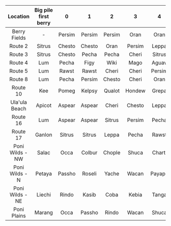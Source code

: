 |    Location     | Big pile first berry |   0    |   1    |   2    |   3    |   4    |   5    | Crabrawler Level |
| :-------------: | :------------------: | :----: | :----: | :----: | :----: | :----: | :----: | :--------------: |
|  Berry Fields   |          -           | Persim | Persim | Persim |  Oran  |  Oran  |  Oran  |        NA        |
|     Route 2     |        Sitrus        | Chesto | Chesto |  Oran  | Persim | Leppa  | Leppa  |       8/10       |
|     Route 3     |        Sitrus        | Chesto | Pecha  | Pecha  | Cheri  | Sitrus | Leppa  |      10/12       |
|     Route 4     |         Lum          | Pecha  |  Figy  |  Wiki  |  Mago  | Aguav  | Iapapa |      12/14       |
|     Route 5     |         Lum          | Rawst  | Rawst  | Cheri  | Cheri  | Persim | Pecha  |      14/16       |
|     Route 8     |         Lum          | Pecha  | Persim | Chesto | Cheri  |  Oran  | Sitrus |      18/20       |
|    Route 10     |         Kee          | Pomeg  | Kelpsy | Qualot | Hondew | Grepa  | Tamato |      25/27       |
|  Ula'ula Beach  |        Apicot        | Aspear | Aspear | Cheri  | Chesto | Leppa  | Leppa  |      28/30       |
|    Route 16     |         Lum          | Aspear | Aspear | Sitrus | Persim | Pecha  |  Oran  |      31/33       |
|    Route 17     |        Ganlon        | Sitrus | Sitrus | Leppa  | Pecha  | Rawst  |  Lum   |      32/34       |
| Poni Wilds - NW |        Salac         |  Occa  | Colbur | Chople | Shuca  | Charti | Chilan |      41/43       |
| Poni Wilds - N  |        Petaya        | Passho | Roseli | Yache  | Wacan  | Payapa | Babiri |      41/43       |
| Poni Wilds - NE |        Liechi        | Rindo  | Kasib  |  Coba  | Kebia  | Tanga  | Haban  |      41/43       |
|   Poni Plains   |        Marang        |  Occa  | Passho | Rindo  | Wacan  | Shuca  | Yache  |      55/57       |